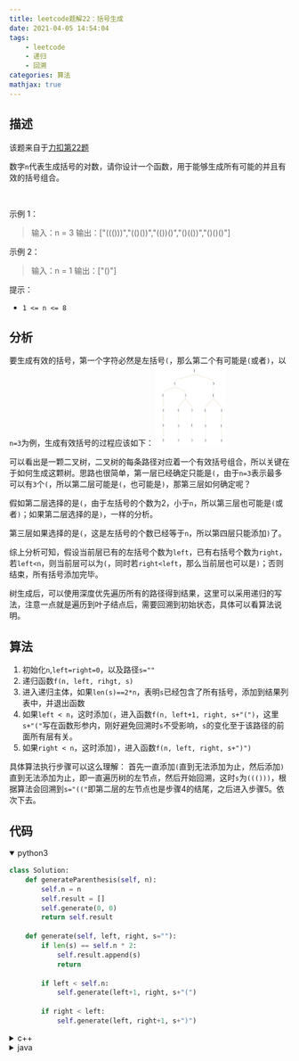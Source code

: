 ```yaml
---
title: leetcode题解22：括号生成
date: 2021-04-05 14:54:04
tags:
    - leetcode
    - 递归
    - 回溯
categories: 算法
mathjax: true
---
```


## 描述
该题来自于[力扣第22题](https://leetcode-cn.com/problems/generate-parentheses/)

数字`n`代表生成括号的对数，请你设计一个函数，用于能够生成所有可能的并且有效的括号组合。
<!--more--> 

示例 1：

> 输入：n = 3
输出：["((()))","(()())","(())()","()(())","()()()"]

示例 2：

> 输入：n = 1
输出：["()"]


提示：

* `1 <= n <= 8`

## 分析
要生成有效的括号，第一个字符必然是左括号`(`，那么第二个有可能是`(`或者`)`，以`n=3`为例，生成有效括号的过程应该如下：
<img src="https://raw.githubusercontent.com/gamersover/hexo_blog_assets/main/leetcode/No1.jpg" width="25%">

可以看出是一颗二叉树，二叉树的每条路径对应着一个有效括号组合，所以关键在于如何生成这颗树。思路也很简单，第一层已经确定只能是`(`，由于`n=3`表示最多可以有`3`个`(`，所以第二层可能是`(`，也可能是`)`，那第三层如何确定呢？

假如第二层选择的是`(`，由于左括号的个数为2，小于`n`，所以第三层也可能是`(`或者`)`；如果第二层选择的是`)`，一样的分析。

第三层如果选择的是`(`，这是左括号的个数已经等于`n`，所以第四层只能添加`)`了。

综上分析可知，假设当前层已有的左括号个数为`left`，已有右括号个数为`right`，若`left<n`，则当前层可以为`(`，同时若`right<left`，那么当前层也可以是`)`；否则结束，所有括号添加完毕。

树生成后，可以使用深度优先遍历所有的路径得到结果，这里可以采用递归的写法，注意一点就是遍历到叶子结点后，需要回溯到初始状态，具体可以看算法说明。

## 算法
1. 初始化`n`,`left=right=0`，以及路径`s=""`
2. 递归函数`f(n, left, rihgt, s)`
3. 进入递归主体，如果`len(s)==2*n`，表明`s`已经包含了所有括号，添加到结果列表中，并退出函数
4. 如果`left < n`，这时添加`(`，进入函数`f(n, left+1, right, s+"(")`，这里`s+"("`写在函数形参内，刚好避免回溯时`s`不受影响，`s`的变化至于该路径的前面所有层有关。
5. 如果`right < n`，这时添加`)`，进入函数`f(n, left, right, s+")")`

具体算法执行步骤可以这么理解：
首先一直添加`(`直到无法添加为止，然后添加`)`直到无法添加为止，即一直遍历树的左节点，然后开始回溯，这时`s`为`((()))`，根据算法会回溯到`s="(("`即第二层的左节点也是步骤4的结尾，之后进入步骤5。依次下去。

## 代码
<details open>
<summary>python3</summary>

```python
class Solution:
    def generateParenthesis(self, n):
        self.n = n
        self.result = []
        self.generate(0, 0)
        return self.result

    def generate(self, left, right, s=""):
        if len(s) == self.n * 2:
            self.result.append(s)
            return

        if left < self.n:
            self.generate(left+1, right, s+"(")

        if right < left:
            self.generate(left, right+1, s+")")
```
</details>


<details>
<summary>c++</summary>

```cpp
class Solution {
vector<string> arr;
public:
    vector<string> generateParenthesis(int n) {
        generate(0, 0, "", n);
        return arr;
    }

    void generate(int left, int right, string s, int n){
        if(s.size() == 2 * n) {
            arr.push_back(s);
            return;
        }
        if(left < n){
            generate(left+1, right, s+"(", n);
        }
        if (right < left){
            generate(left, right+1, s+")", n);
        }
    }
};
```
</details>


<details>
<summary>java</summary>

```java
class Solution {
    List<String> res = new ArrayList<>();
    public List<String> generateParenthesis(int n) {
        generate(n, 0, 0, "");
        return res;
    }

    void generate(int n, int left, int right, String s){
        if (s.length() == 2*n) {
            res.add(s);
            return;
        };

        if (left < n){
            generate(n, left+1, right, s+"(");
        }

        if (right < left){
            generate(n, left, right+1, s+")");
        }
    }
}
```
</details>